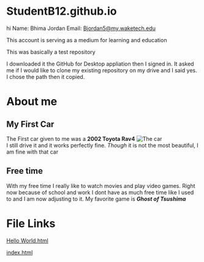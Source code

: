 # StudentB12.github.io
hi
Name: Bhima Jordan 
Email: Bjordan5@my.waketech.edu

This account is serving as a medium for learning and education

This was basically a test repository

I downloaded it the GitHub for Desktop appliation then I signed in. It asked me if I would like to clone my existing repository on my drive and I said yes. I chose the path then it copied.

# About me  
## My First Car

The First car given to me was a **2002 Toyota Rav4** 
![The car](https://media.ed.edmunds-media.com/toyota/rav4/2001/oem/2001_toyota_rav4_4dr-suv_base_fq_oem_3_1280x855.jpg)  
I still drive it and it works perfectly fine. _Though_ it is not the most beautiful, I am fine with that car

## Free time  
With my free time I really like to watch movies and play video games. Right now because of school and work I dont have as much free time like I used to and I am now adjusting to it. My favorite game is **_Ghost of Tsushima_** 


# File Links
[Hello World.html](https://studentb12.github.io/Fall2024/hello_world_Jordan.html)

[index.html](https://studentb12.github.io/Fall2024/index.html)
